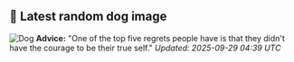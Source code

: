 ## 🐶 Latest random dog image
![Dog](https://images.dog.ceo/breeds/leonberg/n02111129_367.jpg)
**Advice:** "One of the top five regrets people have is that they didn't have the courage to be their true self."
*Updated: 2025-09-29 04:39 UTC*
